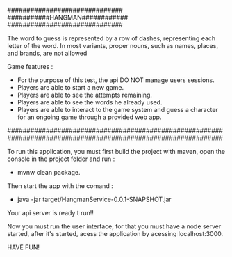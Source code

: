 ##############################
###########HANGMAN############
##############################

The word to guess is represented by a row of dashes, representing each letter of the word. In most variants, proper nouns, such as names, places, and brands, are not allowed

Game features : 
 - For the purpose of this test, the api DO NOT manage users sessions.
 - Players are able to start a new game.
 - Players are able to see the attempts remaining.
 - Players are able to see the words he already used.
 - Players are able to interact to the game system and guess a character for an ongoing game through a provided web app.


################################################################################################################

 To run this application, you must first build the project with maven, open the console in the project folder and run : 
   - mvnw clean package.

Then start the app with the comand : 

 -  java -jar target/HangmanService-0.0.1-SNAPSHOT.jar

Your api server is ready t run!!

Now you must run the user interface, for that you must have a node server started, after it's started, acess the application by acessing localhost:3000.

HAVE FUN!